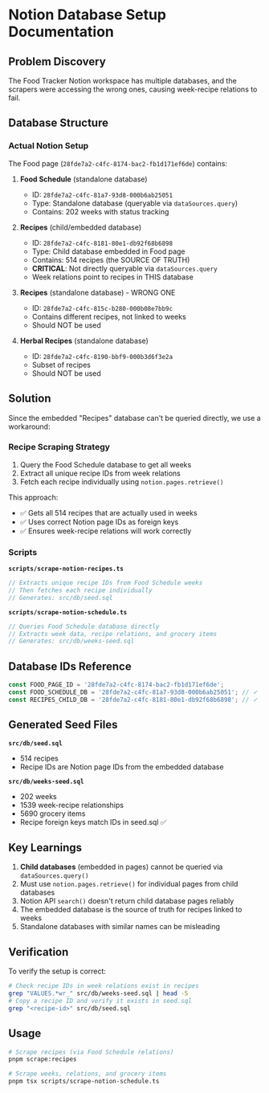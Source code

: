 # Notion Database Setup Documentation

## Problem Discovery

The Food Tracker Notion workspace has multiple databases, and the scrapers were accessing the wrong ones, causing week-recipe relations to fail.

## Database Structure

### Actual Notion Setup

The Food page (`28fde7a2-c4fc-8174-bac2-fb1d171ef6de`) contains:

1. **Food Schedule** (standalone database)
   - ID: `28fde7a2-c4fc-81a7-93d8-000b6ab25051`
   - Type: Standalone database (queryable via `dataSources.query`)
   - Contains: 202 weeks with status tracking

2. **Recipes** (child/embedded database)
   - ID: `28fde7a2-c4fc-8181-80e1-db92f68b6898`
   - Type: Child database embedded in Food page
   - Contains: 514 recipes (the SOURCE OF TRUTH)
   - **CRITICAL**: Not directly queryable via `dataSources.query`
   - Week relations point to recipes in THIS database

3. **Recipes** (standalone database) - WRONG ONE
   - ID: `28fde7a2-c4fc-815c-b280-000b08e7bb9c`
   - Contains different recipes, not linked to weeks
   - Should NOT be used

4. **Herbal Recipes** (standalone database)
   - ID: `28fde7a2-c4fc-8190-bbf9-000b3d6f3e2a`
   - Subset of recipes
   - Should NOT be used

## Solution

Since the embedded "Recipes" database can't be queried directly, we use a workaround:

### Recipe Scraping Strategy

1. Query the Food Schedule database to get all weeks
2. Extract all unique recipe IDs from week relations
3. Fetch each recipe individually using `notion.pages.retrieve()`

This approach:
- ✅ Gets all 514 recipes that are actually used in weeks
- ✅ Uses correct Notion page IDs as foreign keys
- ✅ Ensures week-recipe relations will work correctly

### Scripts

**`scripts/scrape-notion-recipes.ts`**
```typescript
// Extracts unique recipe IDs from Food Schedule weeks
// Then fetches each recipe individually
// Generates: src/db/seed.sql
```

**`scripts/scrape-notion-schedule.ts`**
```typescript
// Queries Food Schedule database directly
// Extracts week data, recipe relations, and grocery items
// Generates: src/db/weeks-seed.sql
```

## Database IDs Reference

```typescript
const FOOD_PAGE_ID = '28fde7a2-c4fc-8174-bac2-fb1d171ef6de';
const FOOD_SCHEDULE_DB = '28fde7a2-c4fc-81a7-93d8-000b6ab25051'; // ✓ USE THIS
const RECIPES_CHILD_DB = '28fde7a2-c4fc-8181-80e1-db92f68b6898'; // ✓ Recipes live here
```

## Generated Seed Files

**`src/db/seed.sql`**
- 514 recipes
- Recipe IDs are Notion page IDs from the embedded database

**`src/db/weeks-seed.sql`**
- 202 weeks
- 1539 week-recipe relationships
- 5690 grocery items
- Recipe foreign keys match IDs in seed.sql ✅

## Key Learnings

1. **Child databases** (embedded in pages) cannot be queried via `dataSources.query()`
2. Must use `notion.pages.retrieve()` for individual pages from child databases
3. Notion API `search()` doesn't return child database pages reliably
4. The embedded database is the source of truth for recipes linked to weeks
5. Standalone databases with similar names can be misleading

## Verification

To verify the setup is correct:

```bash
# Check recipe IDs in week relations exist in recipes
grep "VALUES.*wr_" src/db/weeks-seed.sql | head -5
# Copy a recipe ID and verify it exists in seed.sql
grep "<recipe-id>" src/db/seed.sql
```

## Usage

```bash
# Scrape recipes (via Food Schedule relations)
pnpm scrape:recipes

# Scrape weeks, relations, and grocery items
pnpm tsx scripts/scrape-notion-schedule.ts
```
